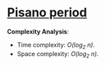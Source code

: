 # [Pisano period](https://stepik.org/lesson/13228/step/8?unit=3414)

__Complexity Analysis__:

* Time complexity: _O(log<sub>2</sub> n)_.
* Space complexity: _O(log<sub>2</sub> n)_.
